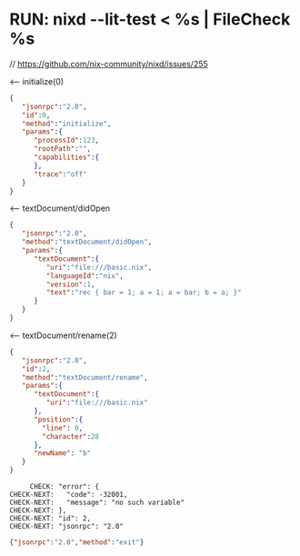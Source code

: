 # RUN: nixd --lit-test < %s | FileCheck %s

// https://github.com/nix-community/nixd/issues/255

<-- initialize(0)

```json
{
   "jsonrpc":"2.0",
   "id":0,
   "method":"initialize",
   "params":{
      "processId":123,
      "rootPath":"",
      "capabilities":{
      },
      "trace":"off"
   }
}
```


<-- textDocument/didOpen

```json
{
   "jsonrpc":"2.0",
   "method":"textDocument/didOpen",
   "params":{
      "textDocument":{
         "uri":"file:///basic.nix",
         "languageId":"nix",
         "version":1,
         "text":"rec { bar = 1; a = 1; a = bar; b = a; }"
      }
   }
}
```

<-- textDocument/rename(2)


```json
{
   "jsonrpc":"2.0",
   "id":2,
   "method":"textDocument/rename",
   "params":{
      "textDocument":{
         "uri":"file:///basic.nix"
      },
      "position":{
        "line": 0,
        "character":28
      },
      "newName": "b"
   }
}
```

```
     CHECK: "error": {
CHECK-NEXT:   "code": -32001,
CHECK-NEXT:   "message": "no such variable"
CHECK-NEXT: },
CHECK-NEXT: "id": 2,
CHECK-NEXT: "jsonrpc": "2.0"
```

```json
{"jsonrpc":"2.0","method":"exit"}
```
